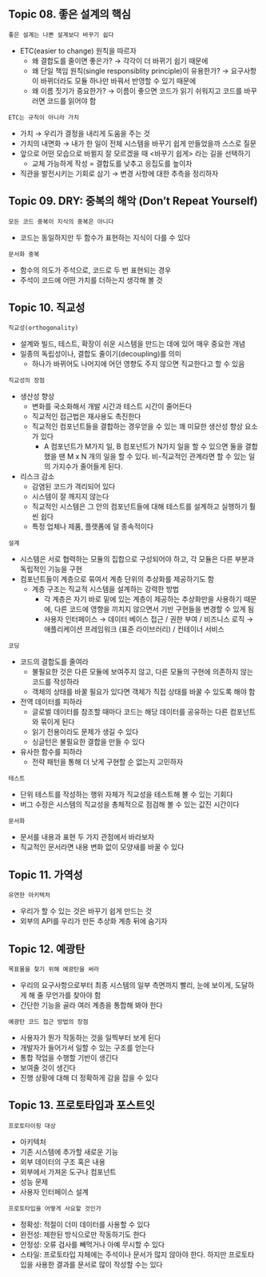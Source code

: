 ## Topic 08. 좋은 설계의 핵심

`좋은 설계는 나쁜 설계보다 바꾸기 쉽다`
- ETC(easier to change) 원칙을 따르자
	- 왜 결합도를 줄이면 좋은가? → 각각이 더 바뀌기 쉽기 때문에
	- 왜 단일 책임 원칙(single responsiblity principle)이 유용한가? → 요구사항이 바뀌더라도 모듈 하나만 바꿔서 반영할 수 있기 때문에
	- 왜 이름 짓기가 중요한가? → 이름이 좋으면 코드가 읽기 쉬워지고 코드를 바꾸러면 코드를 읽어야 함

`ETC는 규칙이 아니라 가치`
- 가치 → 우리가 결정을 내리게 도움을 주는 것
- 가치의 내면화 → 내가 한 일이 전체 시스템을 바꾸기 쉽게 만들었을까 스스로 질문 
- 앞으로 어떤 모습으로 바뀔지 잘 모르겠을 때  <바꾸기 쉽게> 라는 길을 선택하기
	- 교체 가능하게 작성 = 결합도를 낮추고 응집도를 높이자
- 직관을 발전시키는 기회로 삼기 → 변경 사항에 대한 추측을 정리하자

## Topic 09. DRY: 중복의 해악 (Don’t Repeat Yourself)

`모든 코드 중복이 지식의 중복은 아니다`
- 코드는 동일하지만 두 함수가 표현하는 지식이 다를 수 있다

`문서화 중복`
- 함수의 의도가 주석으로, 코드로 두 번 표현되는 경우
- 주석이 코드에 어떤 가치를 더하는지 생각해 볼 것

## Topic 10. 직교성

`직교성(orthogonality)`
- 설계와 빌드, 테스트, 확장이 쉬운 시스템을 만드는 데에 있어 매우 중요한 개념
- 일종의 독립성이나, 결합도 줄이기(decoupling)를 의미
	- 하나가 바뀌어도 나머지에 어던 영향도 주지 않으면 직교한다고 할 수 있음

`직교성의 장점`
- 생산성 향상
	- 변화를 국소화해서 개발 시간과 테스트 시간이 줄어든다
	- 직교적인 접근법은 재사용도 촉진한다
	- 직교적인 컴포넌트들을 결합하는 경우얻을 수 있는 꽤 미묘한 생산성 향상 요소가 있다
		- A 컴포넌트가 M가지 일, B 컴포넌트가 N가지 일을 할 수 있으면 둘을 결합했을 땐 M x N 개의 일을 할 수 있다. 비-직교적인 관계라면 할 수 있는 일의 가지수가 줄어들게 된다.
- 리스크 감소
	- 감염된 코드가 격리되어 있다
	- 시스템이 잘 깨지지 않는다
	- 직교적인 시스템은 그 안의 컴포넌트들에 대해 테스트를 설계하고 실행하기 훨씬 쉽다
	- 특정 업체나 제품, 플랫폼에 덜 종속적이다

`설계`
- 시스템은 서로 협력하는 모듈의 집합으로 구성되어야 하고, 각 모듈은 다른 부분과 독립적인 기능을 구현
- 컴포넌트들이 계층으로 묶여서 계층 단위의 추상화를 제공하기도 함
	- 계층 구조는 직교적 시스템을 설계하는 강력한 방법
		- 각 계층은 자기 바로 밑에 있는 계층이 제공하는 추상화만을 사용하기 때문에, 다른 코드에 영향을 끼치지 않으면서 기반 구현들을 변경할 수 있게 됨
		- 사용자 인터페이스 → 데이터 베이스 접근 / 권한 부여 / 비즈니스 로직 → 애플리케이션 프레임워크 (표준 라이브러리) / 컨테이너 서비스

`코딩`
- 코드의 결합도를 줄여라
	- 불필요한 것은 다른 모듈에 보여주지 않고, 다른 모듈의 구현에 의존하지 않는 코드를 작성하라
	- 객체의 상태를 바꿀 필요가 있다면 객체가 직접 상태를 바꿀 수 있도록 해야 함
- 전역 데이터를 피하라
	- 글로벌 데이터를 참조할 때마다 코드는 해당 데이터를 공유하는 다른 컴포넌트와 묶이게 된다
	- 읽기 전용이라도 문제가 생길 수 있다
	- 싱글턴은 불필요한 결합을 만들 수 있다
- 유사한 함수를 피하라
	- 전략 패턴을 통해 더 낫게 구현할 순 없는지 고민하자

`테스트`
- 단위 테스트를 작성하는 행위 자체가 직교성을 테스트해 볼 수 있는 기회다
- 버그 수정은 시스템의 직교성을 총체적으로 점검해 볼 수 있는 값진 시간이다

`문서화`
- 문서를 내용과 표현 두 가지 관점에서 바라보자
- 직교적인 문서라면 내용 변화 없이 모양새를 바꿀 수 있다

## Topic 11. 가역성

`유연한 아키텍처`
- 우리가 할 수 있는 것은 바꾸기 쉽게 만드는 것
- 외부의 API를 우리가 만든 추상화 계층 뒤에 숨기자

## Topic 12. 예광탄

`목표물을 찾기 위해 예광탄을 써라`
- 우리의 요구사항으로부터 최종 시스템의 일부 측면까지 빨리, 눈에 보이게, 도달하게 해 줄 무언가를 찾아야 함
- 간단한 기능을 골라 여러 계층을 통합해 봐야 한다

`예광탄 코드 접근 방법의 장점`
- 사용자가 뭔가 작동하는 것을 일찍부터 보게 된다
- 개발자가 들어가서 일할 수 있는 구조를 얻는다
- 통합 작업을 수행할 기반이 생긴다
- 보여줄 것이 생긴다
- 진행 상황에 대해 더 정확하게 감을 잡을 수 있다

## Topic 13. 프로토타입과 포스트잇

`프로토타이핑 대상`
- 아키텍처
- 기존 시스템에 추가할 새로운 기능
- 외부 데이터의 구조 혹은 내용
- 외부에서 가져온 도구나 컴포넌트
- 성능 문제
- 사용자 인터페이스 설계

`프로토타입을 어떻게 사요할 것인가`
- 정확성: 적절이 더미 데이터를 사용할 수 있다
- 완전성: 제한된 방식으로만 작동하기도 한다
- 안정성: 오류 검사를 빼먹거나 아예 무시할 수 있다
- 스타일: 프로토타입 자체에는 주석이나 문서가 많지 않아야 한다. 하지만 프로토타입을 사용한 결과를 문서로 많이 작성할 수는 있다
